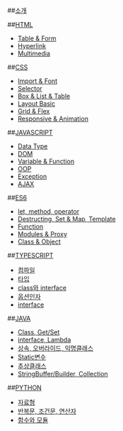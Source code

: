##[소개](README.md)

##[HTML]()
* [Table & Form](list/html/1.md)
* [Hyperlink](list/html/2.md)
* [Multimedia](list/html/3.md)

##[CSS]()
* [Import & Font](list/css/1.md)
* [Selector](list/css/2.md)
* [Box & List & Table](list/css/3.md)
* [Layout Basic](list/css/4.md)
* [Grid & Flex](list/css/5.md)
* [Responsive & Animation](list/css/6.md)

##[JAVASCRIPT]()
* [Data Type](list/javascript/1.md)
* [DOM](list/javascript/2.md)
* [Variable & Function](list/javascript/3.md)
* [OOP](list/javascript/4.md)
* [Exception](list/javascript/5.md)
* [AJAX](list/javascript/ajax.md)

##[ES6]()
* [let, method, operator](list/javascript/6.md)
* [Destructing, Set & Map, Template](list/javascript/7.md)
* [Function](list/javascript/8.md)
* [Modules & Proxy](list/javascript/9.md)
* [Class & Object](list/javascript/10.md)

##[TYPESCRIPT]()
* [컴파일](list/typescript/compile.md)
* [타입](list/typescript/types.md)
* [class와 interface](list/typescript/classandinterface.md)
* [옵션인자](list/typescript/optionpara.md)
* [interface](list/typescript/interface.md)

##[JAVA]()
* [Class, Get/Set](list/java/class.md)
* [interface, Lambda](list/java/interface.md)
* [상속, 오버라이드, 익명클래스](list/java/inherit.md)
* [Static변수](list/java/static.md)
* [추상클래스](list/java/abs.md)
* [StringBuffer/Builder, Collection](list/java/string.md)

##[PYTHON]()
* [자료형](list/python/datastructure.md)
* [반복문, 조건문, 연산자](list/python/loop.md)
* [함수와 모듈](list/python/function.md)